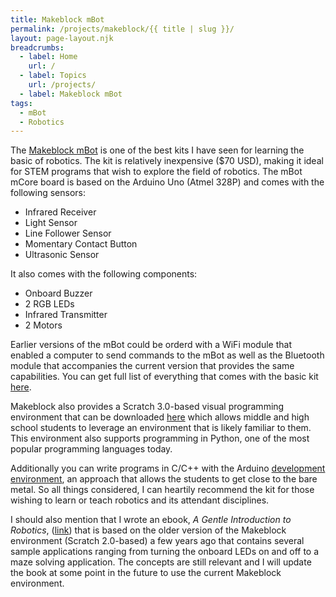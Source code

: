 ```yaml
---
title: Makeblock mBot
permalink: /projects/makeblock/{{ title | slug }}/
layout: page-layout.njk
breadcrumbs:
  - label: Home
    url: /
  - label: Topics
    url: /projects/
  - label: Makeblock mBot
tags:
  - mBot
  - Robotics
---
```


The [Makeblock mBot](http://makeblock.com/mbot) is one of the best kits I have seen for learning the basic of robotics. The kit is relatively inexpensive ($70 USD), making it ideal for STEM programs that wish to explore the field of robotics. The mBot mCore board is based on the Arduino Uno (Atmel 328P) and comes with the following sensors:

- Infrared Receiver
- Light Sensor
- Line Follower Sensor
- Momentary Contact Button
- Ultrasonic Sensor

It also comes with the following components:

- Onboard Buzzer
- 2 RGB LEDs
- Infrared Transmitter
- 2 Motors

Earlier versions of the mBot could be orderd with a WiFi module that enabled a computer to send commands to the mBot as well as the Bluetooth module that accompanies the current version that provides the same capabilities. You can get full list of everything that comes with the basic kit [here](https://makeblock.com/mbot-2#specs).

Makeblock also provides a Scratch 3.0-based visual programming environment that can be downloaded [here](https://mblock.makeblock.com/en-us/) which allows middle and high school students to leverage an environment that is likely familiar to them. This environment also supports programming in Python, one of the most popular programming languages today.

Additionally you can write programs in C/C++ with the Arduino [development environment](https://www.arduino.cc/en/software), an approach that allows the students to get close to the bare metal. So all things considered, I can heartily recommend the kit for those wishing to learn or teach robotics and its attendant disciplines.

I should also mention that I wrote an ebook, _A Gentle Introduction to Robotics_, ([link](https://leanpub.com/agitr_1)) that is based on the older version of the Makeblock environment (Scratch 2.0-based) a few years ago that contains several sample applications ranging from turning the onboard LEDs on and off to a maze solving application. The concepts are still relevant and I will update the book at some point in the future to use the current Makeblock environment.
